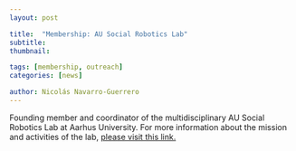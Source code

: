 ```yaml
---
layout: post

title:  "Membership: AU Social Robotics Lab"
subtitle: 
thumbnail: 

tags: [membership, outreach]
categories: [news]

author: Nicolás Navarro-Guerrero
---
```


Founding member and coordinator of the multidisciplinary AU Social Robotics Lab at Aarhus University. For more information about the mission and activities of the lab, <a href="https://cas.au.dk/en/robophilosophy" target="_blank">please visit this link.</a>

<!--more-->

